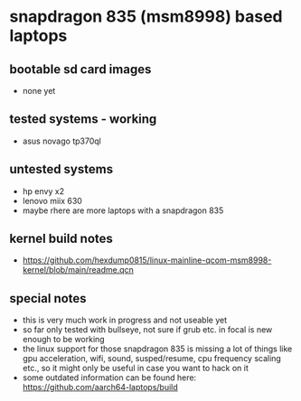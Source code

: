 # snapdragon 835 (msm8998) based laptops

## bootable sd card images

- none yet

## tested systems - working

- asus novago tp370ql

## untested systems

- hp envy x2
- lenovo miix 630
- maybe rhere are more laptops with a snapdragon 835

## kernel build notes

- https://github.com/hexdump0815/linux-mainline-qcom-msm8998-kernel/blob/main/readme.qcn

## special notes

- this is very much work in progress and not useable yet
- so far only tested with bullseye, not sure if grub etc. in focal is new enough to be working
- the linux support for those snapdragon 835 is missing a lot of things like gpu acceleration, wifi, sound, susped/resume, cpu frequency scaling etc., so it might only be useful in case you want to hack on it
- some outdated information can be found here: https://github.com/aarch64-laptops/build
